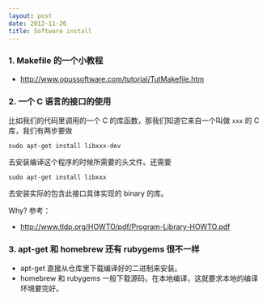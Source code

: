 ```yaml
---
layout: post
date: 2012-11-26
title: Software install
---
```

### 1. Makefile 的一个小教程
- <http://www.opussoftware.com/tutorial/TutMakefile.htm> 

### 2. 一个 C 语言的接口的使用

比如我们的代码里调用的一个 C 的库函数，那我们知道它来自一个叫做 `xxx` 的 C 库，我们有两步要做

    sudo apt-get install libxxx-dev
    
去安装编译这个程序的时候所需要的头文件。还需要

    sudo apt-get install libxxx
    
去安装实际的包含此接口具体实现的 binary 的库。

Why? 参考：

- <http://www.tldp.org/HOWTO/pdf/Program-Library-HOWTO.pdf> 

### 3. apt-get 和 homebrew 还有 rubygems 很不一样

- apt-get 直接从仓库里下载编译好的二进制来安装。
- homebrew 和 rubygems 
一般下载源码，在本地编译，这就要求本地的编译环境要完好。

